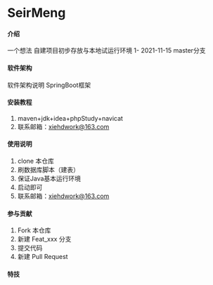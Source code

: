 # SeirMeng

#### 介绍
一个想法
自建项目初步存放与本地试运行环境
1- 2021-11-15 master分支 

#### 软件架构
软件架构说明
SpringBoot框架


#### 安装教程

1.  maven+jdk+idea+phpStudy+navicat
2.  联系邮箱：xiehdwork@163.com

#### 使用说明

1. clone 本仓库
2. 刷数据库脚本（建表）
3. 保证Java基本运行环境
4. 启动即可
5. 联系邮箱：xiehdwork@163.com

#### 参与贡献

1.  Fork 本仓库
2.  新建 Feat_xxx 分支
3.  提交代码
4.  新建 Pull Request


#### 特技
